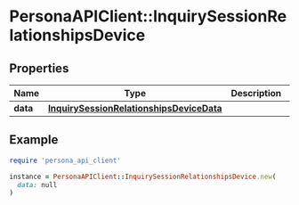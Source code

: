 # PersonaAPIClient::InquirySessionRelationshipsDevice

## Properties

| Name | Type | Description | Notes |
| ---- | ---- | ----------- | ----- |
| **data** | [**InquirySessionRelationshipsDeviceData**](InquirySessionRelationshipsDeviceData.md) |  | [optional] |

## Example

```ruby
require 'persona_api_client'

instance = PersonaAPIClient::InquirySessionRelationshipsDevice.new(
  data: null
)
```

